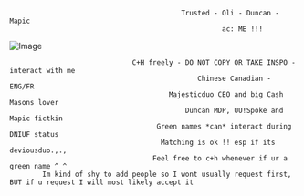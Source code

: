                                               Trusted - Oli - Duncan - Mapic
                                                        ac: ME !!!
                                                     
![Image](https://github.com/user-attachments/assets/bcb16337-547e-420b-82c3-cc2996bc59d9)

                                  C+H freely - DO NOT COPY OR TAKE INSPO - interact with me 
                                                  Chinese Canadian - ENG/FR
                                           Majesticduo CEO and big Cash Masons lover
                                               Duncan MDP, UU!Spoke and Mapic fictkin 
                                        Green names *can* interact during DNIUF status 
                                         Matching is ok !! esp if its deviousduo.,.,
                                       Feel free to c+h whenever if ur a green name ^_^
            Im kind of shy to add people so I wont usually request first, BUT if u request I will most likely accept it
 
